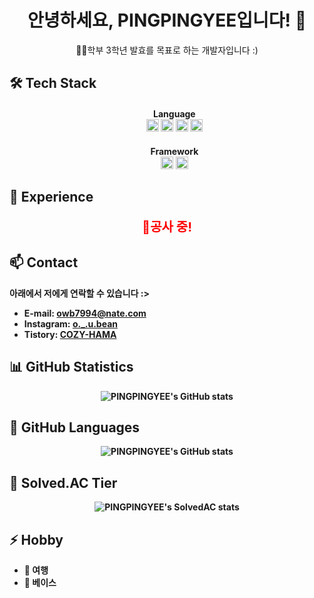 <h1 align="center">안녕하세요, PINGPINGYEE입니다! 👋</h1>

<p align="center">🧑‍💻학부 3학년 발효를 목표로 하는 개발자입니다 :)</p>

<h2>🛠 Tech Stack</h2>
<ul>
  <h4 align="center"><strong>
    Language
    <br><img src="https://img.shields.io/badge/Javascript-yellow?style=flat&logo=JavaScript&logoColor=white" height="20"/>
    <img src="https://img.shields.io/badge/C%20Language-lightgray?style=flat&logo=C&logoColor=white" height="20"/>
    <img src="https://img.shields.io/badge/Python-3776AB?style=flat&logo=python&logoColor=white" height="20"/>
    <img src="https://img.shields.io/badge/Java-007396?style=flat&logo=Java&logoColor=white" height="20"/>
    </h4>
  <h4 align="center"><strong>Framework
  <br><img src="https://img.shields.io/badge/React-turquoise?style=flat&logo=React&logoColor=white" height="20"/>
  <img src="https://img.shields.io/badge/Android%20Studio-3DDC84?style=flat&logo=androidstudio&logoColor=white" height="20"/>
  </h4>
</ul>




<h2>💼 Experience</h2>
<p align=center style="color:red; font-size:20px;">🚧공사 중!</p>


<h2>📫 Contact</h2>
<p>아래에서 저에게 연락할 수 있습니다 :></p>
<ul>
  <li><strong>E-mail:</strong> <a href="mailto:owb7994@nate.com">owb7994@nate.com</a></li>
  <li><strong>Instagram:</strong> <a href="https://www.instagram.com/o._.u.bean/">o._.u.bean</a></li>
  <li><strong>Tistory:</strong> <a href="https://cozyhama.tistory.com/">COZY-HAMA</a></li>
</ul>

<h2>📊 GitHub Statistics</h2>
<p align="center">
  <img src="https://github-readme-stats.vercel.app/api?username=PINGPINGYEE&show_icons=true&theme=radical" alt="PINGPINGYEE's GitHub stats">
</p>

<h2>🌟 GitHub Languages</h2>
<p align="center">
  <img src="https://github-readme-stats.vercel.app/api/top-langs/?username=PINGPINGYEE&layout=compact" alt="PINGPINGYEE's GitHub stats">
</p>

<h2>🏅 Solved.AC Tier</h2>
<p align="center">
  <img src="http://mazassumnida.wtf/api/pastel/generate_badge?boj=owb0527" alt="PINGPINGYEE's SolvedAC stats">
</p>


<h2>⚡ Hobby</h2>
<ul>
  <li>🧭 여행</li>
  <li>🎸 베이스</li>
</ul>

